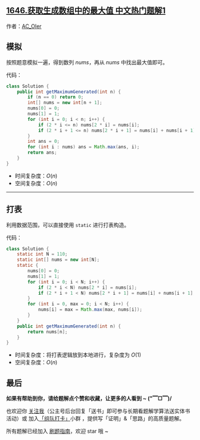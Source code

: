 ## [1646.获取生成数组中的最大值 中文热门题解1](https://leetcode.cn/problems/get-maximum-in-generated-array/solutions/100000/gong-shui-san-xie-jian-dan-mo-ni-ti-by-a-sj53)

作者：[AC_OIer](https://leetcode.cn/u/AC_OIer)

## 模拟

按照题意模拟一遍，得到数列 $nums$，再从 $nums$ 中找出最大值即可。

代码：
```Java []
class Solution {
    public int getMaximumGenerated(int n) {
        if (n == 0) return 0;
        int[] nums = new int[n + 1];
        nums[0] = 0;
        nums[1] = 1;
        for (int i = 0; i < n; i++) {
            if (2 * i <= n) nums[2 * i] = nums[i];
            if (2 * i + 1 <= n) nums[2 * i + 1] = nums[i] + nums[i + 1];
        }
        int ans = 0;
        for (int i : nums) ans = Math.max(ans, i);
        return ans;
    }
}
```
* 时间复杂度：$O(n)$
* 空间复杂度：$O(n)$

---

## 打表 

利用数据范围，可以直接使用 `static` 进行打表构造。

代码：
```Java []
class Solution {
    static int N = 110;
    static int[] nums = new int[N];
    static {
        nums[0] = 0;
        nums[1] = 1;
        for (int i = 0; i < N; i++) {
            if (2 * i < N) nums[2 * i] = nums[i];
            if (2 * i + 1 < N) nums[2 * i + 1] = nums[i] + nums[i + 1];
        }
        for (int i = 0, max = 0; i < N; i++) {
            nums[i] = max = Math.max(max, nums[i]);
        }
    }
    public int getMaximumGenerated(int n) {
        return nums[n];       
    }
}
```
* 时间复杂度：将打表逻辑放到本地进行，复杂度为 $O(1)$
* 空间复杂度：$O(n)$

## 最后

**如果有帮助到你，请给题解点个赞和收藏，让更多的人看到 ~ ("▔□▔)/**

也欢迎你 [关注我](https://oscimg.oschina.net/oscnet/up-19688dc1af05cf8bdea43b2a863038ab9e5.png)（公主号后台回复「送书」即可参与长期看题解学算法送实体书活动）或 加入[「组队打卡」](https://leetcode-cn.com/u/ac_oier/)小群 ，提供写「证明」&「思路」的高质量题解。

所有题解已经加入 [刷题指南](https://github.com/SharingSource/LogicStack-LeetCode/wiki)，欢迎 star 哦 ~ 